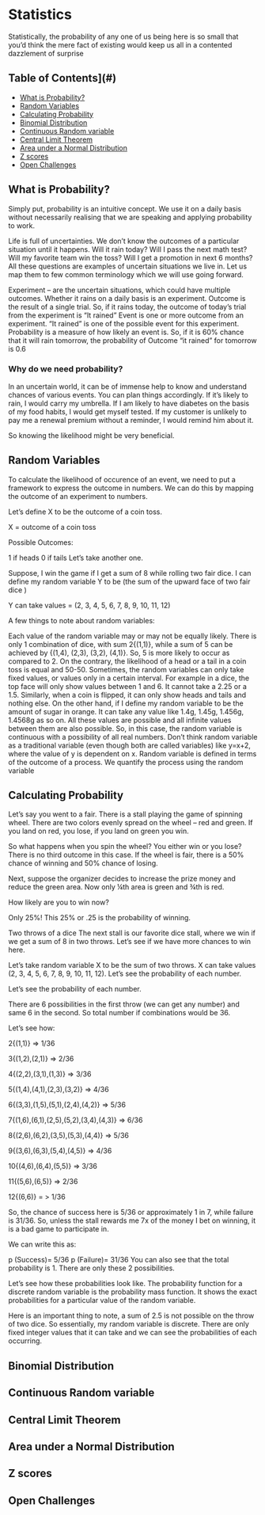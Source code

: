 # Statistics
Statistically, the probability of any one of us being here is so small that you’d think the mere fact of existing would keep us all in a contented dazzlement of surprise

## Table of Contents](#)
* [What is Probability?](#WhatisProbability)
* [Random Variables](#RandomVariables)
* [Calculating Probability](#CalculatingProbability)
* [Binomial Distribution](#BinomialDistribution)
* [Continuous Random variable](#ContinuousRandomvariable)
* [Central Limit Theorem](#CentralLimitTheorem)
* [Area under a Normal Distribution](#AreaunderaNormalDistribution)
* [Z scores](#Zscores)
* [Open Challenges](#OpenChallenges)

## What is Probability? <a name="WhatisProbability"></a>
Simply put, probability is an intuitive concept. We use it on a daily basis without necessarily realising that we are speaking and applying probability to work.

Life is full of uncertainties. We don’t know the outcomes of a particular situation until it happens. Will it rain today? Will I pass the next math test? Will my favorite team win the toss? Will I get a promotion in next 6 months? All these questions are examples of uncertain situations we live in. Let us map them to few common terminology which we will use going forward.

Experiment – are the uncertain situations, which could have multiple outcomes. Whether it rains on a daily basis is an experiment.
Outcome is the result of a single trial. So, if it rains today, the outcome of today’s trial from the experiment is “It rained”
Event is one or more outcome from an experiment. “It rained” is one of the possible event for this experiment.
Probability is a measure of how likely an event is. So, if it is 60% chance that it will rain tomorrow, the probability of Outcome “it rained” for tomorrow is 0.6

### Why do we need probability?
In an uncertain world, it can be of immense help to know and understand chances of various events. You can plan things accordingly. If it’s likely to rain, I would carry my umbrella. If I am likely to have diabetes on the basis of my food habits, I would get myself tested. If my customer is unlikely to pay me a renewal premium without a reminder, I would remind him about it.

So knowing the likelihood might be very beneficial.

## Random Variables <a name="RandomVariables"></a>
To calculate the likelihood of occurence of an event, we need to put a framework to express the outcome in numbers. We can do this by mapping the outcome of an experiment to numbers.

Let’s define X to be the outcome of a coin toss.

X = outcome of a coin toss

Possible Outcomes:

1 if heads
0 if tails
Let’s take another one.

Suppose, I win the game if I get a sum of 8 while rolling two fair dice. I can define my random variable Y to be (the sum of the upward face of two fair dice )

Y can take values = (2, 3, 4, 5, 6, 7, 8, 9, 10, 11, 12)

A few things to note about random variables:

Each value of the random variable may or may not be equally likely. There is only 1 combination of dice, with sum 2{(1,1)}, while a sum of 5 can be achieved by {(1,4), (2,3), (3,2), (4,1)}. So, 5 is more likely to occur as compared to 2. On the contrary, the likelihood of a head or a tail in a coin toss is equal and 50-50.
Sometimes, the random variables can only take fixed values, or values only in a certain interval. For example in a dice, the top face will only show values between 1 and 6. It cannot take a 2.25 or a 1.5. Similarly, when a coin is flipped, it can only show heads and tails and nothing else. On the other hand, if I define my random variable to be the amount of sugar in orange. It can take any value like 1.4g, 1.45g, 1.456g, 1.4568g as so on. All these values are possible and all infinite values between them are also possible. So, in this case, the random variable is continuous with a possibility of all real numbers.
Don’t think random variable as a traditional variable (even though both are called variables) like y=x+2, where the value of y is dependent on x. Random variable is defined in terms of the outcome of a process. We quantify the process using the random variable

## Calculating Probability <a name="CalculatingProbability"></a>
Let’s say you went to a fair. There is a stall playing the game of spinning wheel. There are two colors evenly spread on the wheel – red and green. If you land on red, you lose, if you land on green you win.

So what happens when you spin the wheel? You either win or you lose? There is no third outcome in this case. If the wheel is fair, there is a 50% chance of winning and 50% chance of losing.

Next, suppose the organizer decides to increase the prize money and reduce the green area. Now only ¼th area is green and ¾th is red.

How likely are you to win now?

Only 25%! This 25% or .25 is the probability of winning.

Two throws of a dice
The next stall is our favorite dice stall, where we win if we get a sum of 8 in two throws. Let’s see if we have more chances to win here.

Let’s take random variable X to be the sum of two throws. X can take values (2, 3, 4, 5, 6, 7, 8, 9, 10, 11, 12). Let’s see the probability of each number.

Let’s see the probability of each number.

There are 6 possibilities in the first throw (we can get any number) and same 6 in the second. So total number if combinations would be 36.

Let’s see how:

2{(1,1)}  => 1/36

3{(1,2),(2,1)} => 2/36

4{(2,2),(3,1),(1,3)} => 3/36

5{(1,4),(4,1),(2,3),(3,2)} => 4/36

6{(3,3),(1,5),(5,1),(2,4),(4,2)} => 5/36

7{(1,6),(6,1),(2,5),(5,2),(3,4),(4,3)} => 6/36

8{(2,6),(6,2),(3,5),(5,3),(4,4)} => 5/36

9{(3,6),(6,3),(5,4),(4,5)} => 4/36

10{(4,6),(6,4),(5,5)} => 3/36

11{(5,6),(6,5)} => 2/36

12{(6,6)} = > 1/36

So, the chance of success here is 5/36 or approximately 1 in 7, while failure is 31/36. So, unless the stall rewards me 7x of the money I bet on winning, it is a bad game to participate in.

We can write this as:

p (Success)= 5/36
p (Failure)= 31/36
You can also see that the total probability is 1. There are only these 2 possibilities.

Let’s see how these probabilities look like. The probability function for a discrete random variable is the probability mass function. It shows the exact probabilities for a particular value of the random variable.

Here is an important thing to note, a sum of 2.5 is not possible on the throw of two dice. So essentially, my random variable is discrete. There are only fixed integer values that it can take and we can see the probabilities of each occurring.
## Binomial Distribution <a name="BinomialDistribution"></a>
## Continuous Random variable <a name="ContinuousRandomvariable"></a>
## Central Limit Theorem <a name="CentralLimitTheorem"></a>
## Area under a Normal Distribution <a name="AreaunderaNormalDistribution"></a>
## Z scores <a name="Zscores"></a>
## Open Challenges <a name="OpenChallenges"></a>
